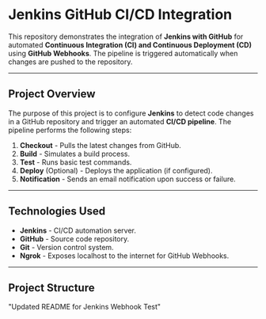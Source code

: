 # Jenkins GitHub CI/CD Integration

This repository demonstrates the integration of **Jenkins with GitHub** for automated **Continuous Integration (CI) and Continuous Deployment (CD)** using **GitHub Webhooks**. The pipeline is triggered automatically when changes are pushed to the repository.

---

## **Project Overview**
The purpose of this project is to configure **Jenkins** to detect code changes in a GitHub repository and trigger an automated **CI/CD pipeline**. The pipeline performs the following steps:

1. **Checkout** - Pulls the latest changes from GitHub.
2. **Build** - Simulates a build process.
3. **Test** - Runs basic test commands.
4. **Deploy** (Optional) - Deploys the application (if configured).
5. **Notification** - Sends an email notification upon success or failure.

---

## **Technologies Used**
- **Jenkins** - CI/CD automation server.
- **GitHub** - Source code repository.
- **Git** - Version control system.
- **Ngrok** - Exposes localhost to the internet for GitHub Webhooks.

---

## **Project Structure**
"Updated README for Jenkins Webhook Test" 
